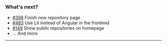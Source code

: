 ### What's next?

- [#398](https://github.com/stryker-mutator/stryker-dashboard/issues/398) Finish new repository page
- [#483](https://github.com/stryker-mutator/stryker-dashboard/issues/483) Use Lit instead of Angular in the frontend
- [#149](https://github.com/stryker-mutator/stryker-dashboard/issues/149) Show public repositories on homepage
- ... And more


<!-- .element class="fragment" -->

---